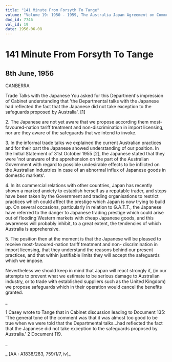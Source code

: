 ```yaml
---
title: "141 Minute From Forsyth To Tange"
volume: "Volume 19: 1950 - 1959, The Australia Japan Agreement on Commerce"
doc_id: 7746
vol_id: 19
date: 1956-06-08
---
```


# 141 Minute From Forsyth To Tange

## 8th June, 1956

CANBERRA

Trade Talks with the Japanese You asked for this Department's impression of Cabinet understanding that 'the Departmental talks with the Japanese had reflected the fact that the Japanese did not take exception to the safeguards proposed by Australia'. [1]

2\. The Japanese are not yet aware that we propose according them most-favoured-nation tariff treatment and non-discrimination in import licensing, nor are they aware of the safeguards that we intend to invoke.

3\. In the informal trade talks we explained the current Australian practices and for their part the Japanese showed understanding of our position. In the Initial Statement of 31st October 1955 [2], the Japanese stated that they were 'not unaware of the apprehension on the part of the Australian Government with regard to possible undesirable effects to be inflicted on the Australian industries in case of an abnormal influx of Japanese goods in domestic markets'.

4\. In its commercial relations with other countries, Japan has recently shown a marked anxiety to establish herself as a reputable trader, and steps have been taken by the Government and trading organisations to restrict practices which could affect the prestige which Japan is now trying to build up. On several occasions, particularly in relation to G.A.T.T., the Japanese have referred to the danger to Japanese trading prestige which could arise out of flooding Western markets with cheap Japanese goods, and this awareness will probably inhibit, to a great extent, the tendencies of which Australia is apprehensive.

5\. The position then at the moment is that the Japanese will be pleased to receive most-favoured-nation tariff treatment and non- discrimination in import licensing, that they understand the reasons behind our present practices, and that within justifiable limits they will accept the safeguards which we impose.

Nevertheless we should keep in mind that Japan will react strongly if, (in our attempts to prevent what we estimate to be serious damage to Australian industry, or to trade with established suppliers such as the United Kingdom) we propose safeguards which in their operation would cancel the benefits granted.

_

1 Casey wrote to Tange that in Cabinet discussion leading to Document 135: 'The general tone of the comment was that it was almost too good to be true when we were told that the Departmental talks...had reflected the fact that the Japanese did not take exception to the safeguards proposed by Australia.' 2 Document 119.

_

_ [AA : A1838/283, 759/1/7, iv]_
